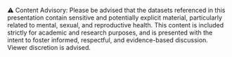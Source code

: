 ⚠️ Content Advisory:
Please be advised that the datasets referenced in this presentation contain sensitive and potentially explicit material, particularly related to mental, sexual, and reproductive health. This content is included strictly for academic and research purposes, and is presented with the intent to foster informed, respectful, and evidence-based discussion. Viewer discretion is advised.
